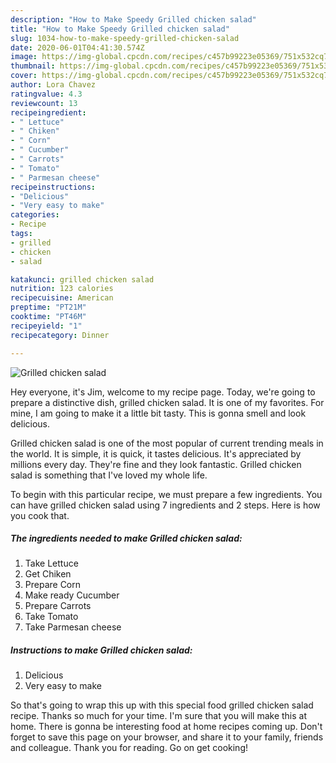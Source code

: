 ```yaml
---
description: "How to Make Speedy Grilled chicken salad"
title: "How to Make Speedy Grilled chicken salad"
slug: 1034-how-to-make-speedy-grilled-chicken-salad
date: 2020-06-01T04:41:30.574Z
image: https://img-global.cpcdn.com/recipes/c457b99223e05369/751x532cq70/grilled-chicken-salad-recipe-main-photo.jpg
thumbnail: https://img-global.cpcdn.com/recipes/c457b99223e05369/751x532cq70/grilled-chicken-salad-recipe-main-photo.jpg
cover: https://img-global.cpcdn.com/recipes/c457b99223e05369/751x532cq70/grilled-chicken-salad-recipe-main-photo.jpg
author: Lora Chavez
ratingvalue: 4.3
reviewcount: 13
recipeingredient:
- " Lettuce"
- " Chiken"
- " Corn"
- " Cucumber"
- " Carrots"
- " Tomato"
- " Parmesan cheese"
recipeinstructions:
- "Delicious"
- "Very easy to make"
categories:
- Recipe
tags:
- grilled
- chicken
- salad

katakunci: grilled chicken salad 
nutrition: 123 calories
recipecuisine: American
preptime: "PT21M"
cooktime: "PT46M"
recipeyield: "1"
recipecategory: Dinner

---
```



![Grilled chicken salad](https://img-global.cpcdn.com/recipes/c457b99223e05369/751x532cq70/grilled-chicken-salad-recipe-main-photo.jpg)

Hey everyone, it's Jim, welcome to my recipe page. Today, we're going to prepare a distinctive dish, grilled chicken salad. It is one of my favorites. For mine, I am going to make it a little bit tasty. This is gonna smell and look delicious.

Grilled chicken salad is one of the most popular of current trending meals in the world. It is simple, it is quick, it tastes delicious. It's appreciated by millions every day. They're fine and they look fantastic. Grilled chicken salad is something that I've loved my whole life.




To begin with this particular recipe, we must prepare a few ingredients. You can have grilled chicken salad using 7 ingredients and 2 steps. Here is how you cook that.

<!--inarticleads1-->

##### The ingredients needed to make Grilled chicken salad:

1. Take  Lettuce
1. Get  Chiken
1. Prepare  Corn
1. Make ready  Cucumber
1. Prepare  Carrots
1. Take  Tomato
1. Take  Parmesan cheese




<!--inarticleads2-->

##### Instructions to make Grilled chicken salad:

1. Delicious
1. Very easy to make




So that's going to wrap this up with this special food grilled chicken salad recipe. Thanks so much for your time. I'm sure that you will make this at home. There is gonna be interesting food at home recipes coming up. Don't forget to save this page on your browser, and share it to your family, friends and colleague. Thank you for reading. Go on get cooking!
